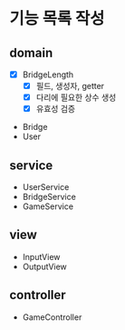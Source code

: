 # 기능 목록 작성

## domain
- [x] BridgeLength
    - [x] 필드, 생성자, getter
    - [x] 다리에 필요한 상수 생성
    - [x] 유효성 검증
- Bridge
- User

## service
- UserService
- BridgeService
- GameService

## view
- InputView
- OutputView

## controller
- GameController